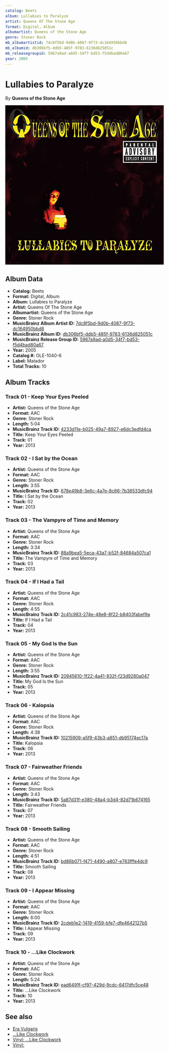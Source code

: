 ```yaml
---
catalog: Beets
album: Lullabies to Paralyze
artist: Queens Of The Stone Age
format: Digital, Album
albumartist: Queens of the Stone Age
genre: Stoner Rock
mb_albumartistid: 7dc8f5bd-9d0b-4087-9f73-dc164950bbd8
mb_albumid: db306bf5-ddb5-485f-9783-6136d825051c
mb_releasegroupid: 5967a9ad-a0d5-34f7-bd53-f5d4bad80a67
year: 2005
---
```


# Lullabies to Paralyze

By **Queens of the Stone Age**

![](../../assets/beetscovers/Queens_Of_The_Stone_Age-Lullabies_to_Paralyze.jpg)

## Album Data

- **Catalog:** Beets
- **Format:** Digital, Album
- **Album:** Lullabies to Paralyze
- **Artist:** Queens Of The Stone Age
- **Albumartist:** Queens of the Stone Age
- **Genre:** Stoner Rock
- **MusicBrainz Album Artist ID:** [7dc8f5bd-9d0b-4087-9f73-dc164950bbd8](https://musicbrainz.org/artist/7dc8f5bd-9d0b-4087-9f73-dc164950bbd8)
- **MusicBrainz Album ID:** [db306bf5-ddb5-485f-9783-6136d825051c](https://musicbrainz.org/release/db306bf5-ddb5-485f-9783-6136d825051c)
- **MusicBrainz Release Group ID:** [5967a9ad-a0d5-34f7-bd53-f5d4bad80a67](https://musicbrainz.org/release-group/5967a9ad-a0d5-34f7-bd53-f5d4bad80a67)
- **Year:** 2005
- **Catalog #:** OLE-1040-6
- **Label:** Matador
- **Total Tracks:** 10

## Album Tracks

### Track 01 - Keep Your Eyes Peeled

- **Artist:** Queens of the Stone Age
- **Format:** AAC
- **Genre:** Stoner Rock
- **Length:** 5:04
- **MusicBrainz Track ID:** [4233d11e-b025-49a7-8927-e6dc3edfd4ca](https://musicbrainz.org/recording/4233d11e-b025-49a7-8927-e6dc3edfd4ca)
- **Title:** Keep Your Eyes Peeled
- **Track:** 01
- **Year:** 2013

### Track 02 - I Sat by the Ocean

- **Artist:** Queens of the Stone Age
- **Format:** AAC
- **Genre:** Stoner Rock
- **Length:** 3:55
- **MusicBrainz Track ID:** [678e49b8-3e6c-4a7e-8c66-7b38533dfc94](https://musicbrainz.org/recording/678e49b8-3e6c-4a7e-8c66-7b38533dfc94)
- **Title:** I Sat by the Ocean
- **Track:** 02
- **Year:** 2013

### Track 03 - The Vampyre of Time and Memory

- **Artist:** Queens of the Stone Age
- **Format:** AAC
- **Genre:** Stoner Rock
- **Length:** 3:34
- **MusicBrainz Track ID:** [88a9bea5-5eca-43a7-b52f-84684a507ca1](https://musicbrainz.org/recording/88a9bea5-5eca-43a7-b52f-84684a507ca1)
- **Title:** The Vampyre of Time and Memory
- **Track:** 03
- **Year:** 2013

### Track 04 - If I Had a Tail

- **Artist:** Queens of the Stone Age
- **Format:** AAC
- **Genre:** Stoner Rock
- **Length:** 4:55
- **MusicBrainz Track ID:** [2c41c983-274e-48e8-8f22-b8403fabef9a](https://musicbrainz.org/recording/2c41c983-274e-48e8-8f22-b8403fabef9a)
- **Title:** If I Had a Tail
- **Track:** 04
- **Year:** 2013

### Track 05 - My God Is the Sun

- **Artist:** Queens of the Stone Age
- **Format:** AAC
- **Genre:** Stoner Rock
- **Length:** 3:55
- **MusicBrainz Track ID:** [20945610-1f22-4a41-832f-f23d9280a047](https://musicbrainz.org/recording/20945610-1f22-4a41-832f-f23d9280a047)
- **Title:** My God Is the Sun
- **Track:** 05
- **Year:** 2013

### Track 06 - Kalopsia

- **Artist:** Queens of the Stone Age
- **Format:** AAC
- **Genre:** Stoner Rock
- **Length:** 4:38
- **MusicBrainz Track ID:** [10215909-a5f9-43b3-a851-db95174ec17a](https://musicbrainz.org/recording/10215909-a5f9-43b3-a851-db95174ec17a)
- **Title:** Kalopsia
- **Track:** 06
- **Year:** 2013

### Track 07 - Fairweather Friends

- **Artist:** Queens of the Stone Age
- **Format:** AAC
- **Genre:** Stoner Rock
- **Length:** 3:43
- **MusicBrainz Track ID:** [5a87d31f-e380-48a4-b3d4-82d71b674165](https://musicbrainz.org/recording/5a87d31f-e380-48a4-b3d4-82d71b674165)
- **Title:** Fairweather Friends
- **Track:** 07
- **Year:** 2013

### Track 08 - Smooth Sailing

- **Artist:** Queens of the Stone Age
- **Format:** AAC
- **Genre:** Stoner Rock
- **Length:** 4:51
- **MusicBrainz Track ID:** [bd86b071-f471-4490-a807-e763fffe4dc9](https://musicbrainz.org/recording/bd86b071-f471-4490-a807-e763fffe4dc9)
- **Title:** Smooth Sailing
- **Track:** 08
- **Year:** 2013

### Track 09 - I Appear Missing

- **Artist:** Queens of the Stone Age
- **Format:** AAC
- **Genre:** Stoner Rock
- **Length:** 6:00
- **MusicBrainz Track ID:** [2cdeb1e2-1419-4159-bfe7-dfe4642127b5](https://musicbrainz.org/recording/2cdeb1e2-1419-4159-bfe7-dfe4642127b5)
- **Title:** I Appear Missing
- **Track:** 09
- **Year:** 2013

### Track 10 - …Like Clockwork

- **Artist:** Queens of the Stone Age
- **Format:** AAC
- **Genre:** Stoner Rock
- **Length:** 5:24
- **MusicBrainz Track ID:** [ead6491f-cf97-429d-9cdc-6417dfc5ce48](https://musicbrainz.org/recording/ead6491f-cf97-429d-9cdc-6417dfc5ce48)
- **Title:** …Like Clockwork
- **Track:** 10
- **Year:** 2013


## See also

- [Era Vulgaris](Era_Vulgaris.md)
- […Like Clockwork](…Like_Clockwork.md)
- [Vinyl: ...Like Clockwork](../../Vinyl/Queens_Of_The_Stone_Age/Like_Clockwork.md)
- [Vinyl: ](../../Vinyl/Queens_Of_The_Stone_Age/Queens_Of_The_Stone_Age.md)

